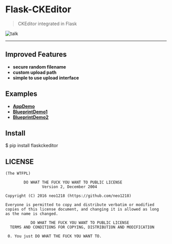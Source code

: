 # Flask-CKEditor

> CKEditor integrated in Flask

![talk](http://7xj431.com1.z0.glb.clouddn.com/talk.jpeg)

<hr/>

## Improved Features
+ **secure random filename**
+ **custom upload path**
+ **simple to use upload interface**

## Examples
+ [**AppDemo**]()
+ [**BlueprintDemo1**]()
+ [**BlueprintDemo2**]()

## Install
$ pip install flaskckeditor

## LICENSE

    (The WTFPL)

            DO WHAT THE FUCK YOU WANT TO PUBLIC LICENSE
                    Version 2, December 2004

    Copyright (C) 2016 neo1218 (https://github.com/neo1218)

    Everyone is permitted to copy and distribute verbatim or modified
    copies of this license document, and changing it is allowed as long
    as the name is changed.

               DO WHAT THE FUCK YOU WANT TO PUBLIC LICENSE
      TERMS AND CONDITIONS FOR COPYING, DISTRIBUTION AND MODIFICATION

     0. You just DO WHAT THE FUCK YOU WANT TO.

